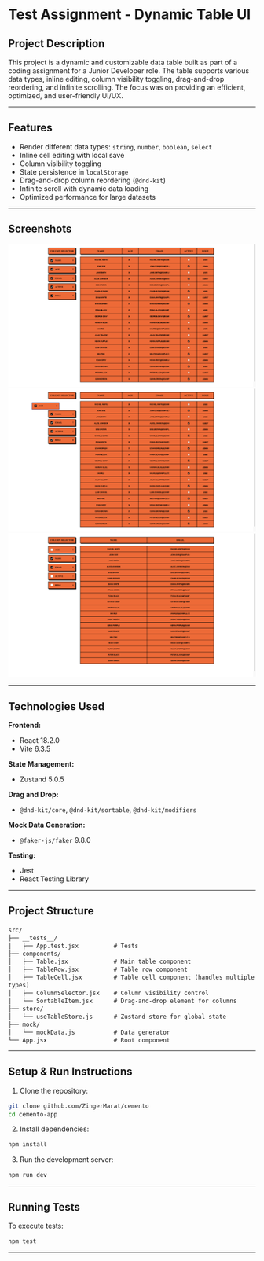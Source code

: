 # Test Assignment - Dynamic Table UI

## Project Description

This project is a dynamic and customizable data table built as part of a coding assignment for a Junior Developer role. The table supports various data types, inline editing, column visibility toggling, drag-and-drop reordering, and infinite scrolling. The focus was on providing an efficient, optimized, and user-friendly UI/UX.

---

## Features

- Render different data types: `string`, `number`, `boolean`, `select`
- Inline cell editing with local save
- Column visibility toggling
- State persistence in `localStorage`
- Drag-and-drop column reordering (`@dnd-kit`)
- Infinite scroll with dynamic data loading
- Optimized performance for large datasets

---

## Screenshots

<div align="center">
  <img src="https://github.com/ZingerMarat/cemento/blob/main/cemento-ass/public/Screenshot%2001.png" width="600"/>
  <img src="https://github.com/ZingerMarat/cemento/blob/main/cemento-ass/public/Screenshot%2002.png" width="600"/>
  <img src="https://github.com/ZingerMarat/cemento/blob/main/cemento-ass/public/Screenshot%2003.png" width="600"/>
</div>

---
## Technologies Used

**Frontend:**
- React 18.2.0
- Vite 6.3.5

**State Management:**
- Zustand 5.0.5

**Drag and Drop:**
- `@dnd-kit/core`, `@dnd-kit/sortable`, `@dnd-kit/modifiers`

**Mock Data Generation:**
- `@faker-js/faker` 9.8.0

**Testing:**
- Jest
- React Testing Library

---

## Project Structure

```
src/
├── __tests__/
│   ├── App.test.jsx          # Tests
├── components/
│   ├── Table.jsx             # Main table component
│   ├── TableRow.jsx          # Table row component
│   ├── TableCell.jsx         # Table cell component (handles multiple types)
│   ├── ColumnSelector.jsx    # Column visibility control
│   └── SortableItem.jsx      # Drag-and-drop element for columns
├── store/
│   └── useTableStore.js      # Zustand store for global state
├── mock/
│   └── mockData.js           # Data generator
└── App.jsx                   # Root component
```

---

## Setup & Run Instructions

1. Clone the repository:
```bash
git clone github.com/ZingerMarat/cemento
cd cemento-app
```

2. Install dependencies:
```bash
npm install
```

3. Run the development server:
```bash
npm run dev
```

---

## Running Tests

To execute tests:
```bash
npm test
```

---
